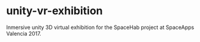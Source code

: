 # unity-vr-exhibition
Inmersive unity 3D virtual exhibition for the SpaceHab project at SpaceApps Valencia 2017.

